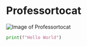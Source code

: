 # Professortocat
![Image of Professortocat](https://octodex.github.com/images/Professortocat_v2.png)
``` python
print(f"Hello World") 
```
